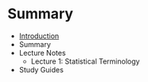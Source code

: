 # Summary

* [Introduction](README.md)
* Summary
* Lecture Notes
   * Lecture 1: Statistical Terminology
* Study Guides

